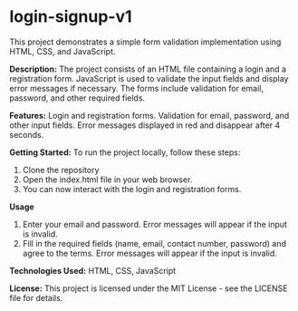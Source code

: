 # login-signup-v1
This project demonstrates a simple form validation implementation using HTML, CSS, and JavaScript.

**Description:**
The project consists of an HTML file containing a login and a registration form. JavaScript is used to validate the input fields and display error messages if necessary. The forms include validation for email, password, and other required fields.

**Features:**
Login and registration forms.
Validation for email, password, and other input fields.
Error messages displayed in red and disappear after 4 seconds.

**Getting Started:**
To run the project locally, follow these steps:
1. Clone the repository
2. Open the index.html file in your web browser.
3. You can now interact with the login and registration forms.

**Usage**
1. Enter your email and password. Error messages will appear if the input is invalid.
2. Fill in the required fields (name, email, contact number, password) and agree to the terms. Error messages will appear if the input is invalid.

**Technologies Used:**
HTML, CSS, JavaScript

**License:**
This project is licensed under the MIT License - see the LICENSE file for details.

